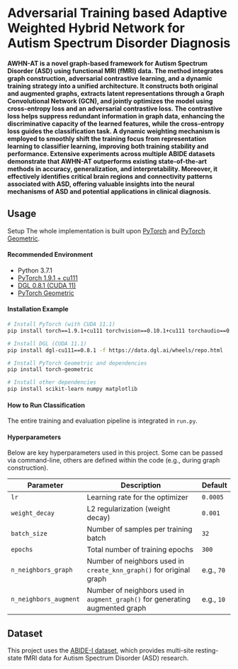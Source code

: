 # Adversarial Training based Adaptive Weighted Hybrid Network for Autism Spectrum Disorder Diagnosis
#### AWHN-AT is a novel graph-based framework for Autism Spectrum Disorder (ASD) using functional MRI (fMRI) data. The method integrates graph construction, adversarial contrastive learning, and a dynamic training strategy into a unified architecture. It constructs both original and augmented graphs, extracts latent representations through a Graph Convolutional Network (GCN), and jointly optimizes the model using cross-entropy loss and an adversarial contrastive loss. The contrastive loss helps suppress redundant information in graph data, enhancing the discriminative capacity of the learned features, while the cross-entropy loss guides the classification task. A dynamic weighting mechanism is employed to smoothly shift the training focus from representation learning to classifier learning, improving both training stability and performance. Extensive experiments across multiple ABIDE datasets demonstrate that AWHN-AT outperforms existing state-of-the-art methods in accuracy, generalization, and interpretability. Moreover, it effectively identifies critical brain regions and connectivity patterns associated with ASD, offering valuable insights into the neural mechanisms of ASD and potential applications in clinical diagnosis.
## Usage
Setup
The whole implementation is built upon [PyTorch](https://pytorch.org/) and [PyTorch Geometric](https://pytorch-geometric.readthedocs.io/).

#### Recommended Environment

- Python 3.7.1  
- [PyTorch 1.9.1 + cu111](https://pytorch.org/get-started/previous-versions/)
- [DGL 0.8.1 (CUDA 11)](https://www.dgl.ai/pages/start.html)
- [PyTorch Geometric](https://pytorch-geometric.readthedocs.io/)

#### Installation Example

```bash
# Install PyTorch (with CUDA 11.1)
pip install torch==1.9.1+cu111 torchvision==0.10.1+cu111 torchaudio==0.9.1 -f https://download.pytorch.org/whl/torch_stable.html

# Install DGL (CUDA 11.1)
pip install dgl-cu111==0.8.1 -f https://data.dgl.ai/wheels/repo.html

# Install PyTorch Geometric and dependencies
pip install torch-geometric

# Install other dependencies
pip install scikit-learn numpy matplotlib
```

#### How to Run Classification
The entire training and evaluation pipeline is integrated in `run.py`.

#### Hyperparameters

Below are key hyperparameters used in this project. Some can be passed via command-line, others are defined within the code (e.g., during graph construction).

| Parameter                  | Description                                                                 | Default       |
|---------------------------|-----------------------------------------------------------------------------|---------------|
| `lr`                      | Learning rate for the optimizer                                            | `0.0005`      |
| `weight_decay`            | L2 regularization (weight decay)                                           | `0.001`       |
| `batch_size`              | Number of samples per training batch                                       | `32`          |
| `epochs`                  | Total number of training epochs                                            | `300`         |
| `n_neighbors_graph`       | Number of neighbors used in `create_knn_graph()` for original graph        | e.g., `70`    |
| `n_neighbors_augment`     | Number of neighbors used in `augment_graph()` for generating augmented graph | e.g., `10`     |


## Dataset

This project uses the [ABIDE-I dataset](http://fcon_1000.projects.nitrc.org/indi/abide/), which provides multi-site resting-state fMRI data for Autism Spectrum Disorder (ASD) research.

